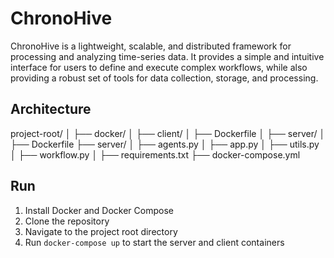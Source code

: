 # ChronoHive

ChronoHive is a lightweight, scalable, and distributed framework for processing and analyzing time-series data. It provides a simple and intuitive interface for users to define and execute complex workflows, while also providing a robust set of tools for data collection, storage, and processing.

## Architecture

project-root/
│
├── docker/
│   ├── client/
│       ├── Dockerfile
│   ├── server/
│       ├── Dockerfile
├── server/
│   ├── agents.py
│   ├── app.py
│   ├── utils.py
│   ├── workflow.py
│   ├── requirements.txt
├── docker-compose.yml

## Run

1. Install Docker and Docker Compose
2. Clone the repository
3. Navigate to the project root directory
4. Run `docker-compose up` to start the server and client containers